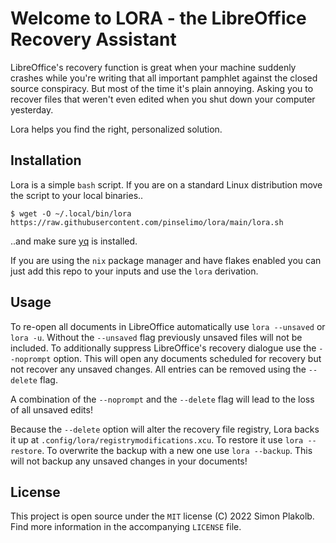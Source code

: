 # Welcome to LORA - the LibreOffice Recovery Assistant

LibreOffice's recovery function is great when your machine suddenly crashes while you're writing that all important pamphlet against the closed source conspiracy.
But most of the time it's plain annoying. Asking you to recover files that weren't even edited when you shut down your computer yesterday.

Lora helps you find the right, personalized solution.

## Installation

Lora is a simple ``bash`` script. If you are on a standard Linux distribution move the script to your local binaries..

~~~
$ wget -O ~/.local/bin/lora https://raw.githubusercontent.com/pinselimo/lora/main/lora.sh
~~~

..and make sure [yq](https://kislyuk.github.io/yq/) is installed.

If you are using the ``nix`` package manager and have flakes enabled you can just add this repo to your inputs and use the ``lora`` derivation.

## Usage

To re-open all documents in LibreOffice automatically use ``lora --unsaved`` or ``lora -u``. Without the ``--unsaved`` flag previously unsaved files will not be included.
To additionally suppress LibreOffice's recovery dialogue use the ``--noprompt`` option. This will open any documents scheduled for recovery but not recover any unsaved changes. All entries can be removed using the ``--delete`` flag.

A combination of the ``--noprompt`` and the ``--delete`` flag will lead to the loss of all unsaved edits!

Because the ``--delete`` option will alter the recovery file registry, Lora backs it up at ``.config/lora/registrymodifications.xcu``. To restore it use ``lora --restore``. To overwrite the backup with a new one use ``lora --backup``. This will not backup any unsaved changes in your documents!

## License

This project is open source under the ``MIT`` license (C) 2022 Simon Plakolb. Find more information in the accompanying ``LICENSE`` file.

